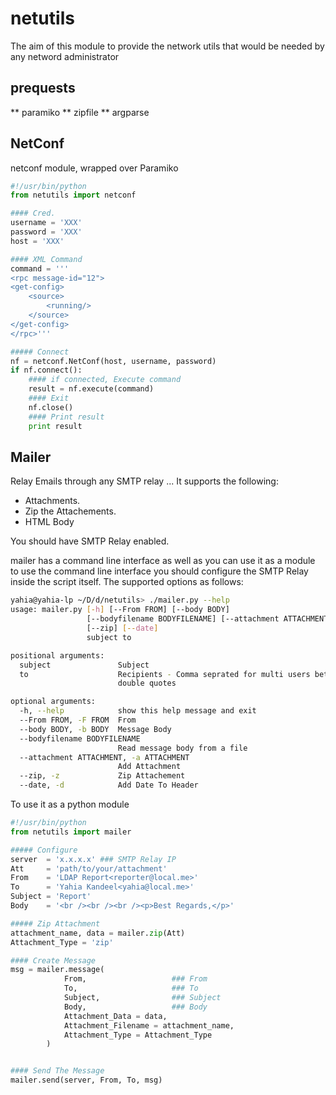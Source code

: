 # netutils
The aim of this module to provide the network utils that would be needed by any netword administrator

## prequests
** paramiko 
** zipfile
** argparse

## NetConf  
netconf module, wrapped over Paramiko 
```python
#!/usr/bin/python
from netutils import netconf

#### Cred.
username = 'XXX'
password = 'XXX'
host = 'XXX'

#### XML Command
command = '''
<rpc message-id="12">
<get-config>
	<source>
		<running/>
	</source>
</get-config>
</rpc>'''

##### Connect
nf = netconf.NetConf(host, username, password)
if nf.connect():
	#### if connected, Execute command
	result = nf.execute(command)
	#### Exit
	nf.close()
	#### Print result
	print result

```

## Mailer
Relay Emails through any SMTP relay ...
It supports the following:
* Attachments.
* Zip the Attachements.
* HTML Body

You should have SMTP Relay enabled.

mailer has a command line interface as well as you can use it as a module
to use the command line interface you should configure the SMTP Relay inside the script itself.
The supported options as follows:
```bash
yahia@yahia-lp ~/D/d/netutils> ./mailer.py --help
usage: mailer.py [-h] [--From FROM] [--body BODY]
                 [--bodyfilename BODYFILENAME] [--attachment ATTACHMENT]
                 [--zip] [--date]
                 subject to

positional arguments:
  subject               Subject
  to                    Recipients - Comma seprated for multi users between
                        double quotes

optional arguments:
  -h, --help            show this help message and exit
  --From FROM, -F FROM  From
  --body BODY, -b BODY  Message Body
  --bodyfilename BODYFILENAME
                        Read message body from a file
  --attachment ATTACHMENT, -a ATTACHMENT
                        Add Attachment
  --zip, -z             Zip Attachement
  --date, -d            Add Date To Header
```

To use it as a python module

```python
#!/usr/bin/python
from netutils import mailer

##### Configure
server  = 'x.x.x.x'	### SMTP Relay IP
Att 	= 'path/to/your/attachment'
From 	= 'LDAP Report<reporter@local.me>'
To   	= 'Yahia Kandeel<yahia@local.me>'
Subject = 'Report'
Body	= '<br /><br /><br /><p>Best Regards,</p>'

##### Zip Attachment
attachment_name, data = mailer.zip(Att)
Attachment_Type = 'zip'

#### Create Message
msg = mailer.message(
			From,  					### From
			To, 	 				### To
			Subject, 				### Subject
			Body, 					### Body
			Attachment_Data = data, 	
			Attachment_Filename = attachment_name, 
			Attachment_Type = Attachment_Type
		)


#### Send The Message
mailer.send(server, From, To, msg)
```